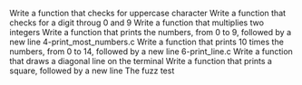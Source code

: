Write a function that checks for uppercase character
Write a function that checks for a digit throug 0 and 9
Write a function that multiplies two integers
Write a function that prints the numbers, from 0 to 9, followed by a new line
4-print_most_numbers.c
Write a function that prints 10 times the numbers, from 0 to 14, followed by a new line
6-print_line.c
Write a function that draws a diagonal line on the terminal
Write a function that prints a square, followed by a new line
The fuzz test
